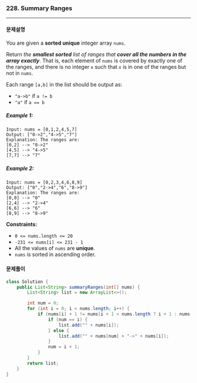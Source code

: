 ### 228. Summary Ranges

---

#### 문제설명

You are given a **sorted unique** integer array `nums`.

Return *the **smallest sorted** list of ranges that **cover all the numbers in the array exactly***. That is, each element of `nums` is covered by exactly one of the ranges, and there is no integer `x` such that `x` is in one of the ranges but not in `nums`.

Each range `[a,b]` in the list should be output as:

- `"a->b"` if `a != b`
- `"a"` if `a == b`

##### Example 1:

```
Input: nums = [0,1,2,4,5,7]
Output: ["0->2","4->5","7"]
Explanation: The ranges are:
[0,2] --> "0->2"
[4,5] --> "4->5"
[7,7] --> "7"
```

##### Example 2:

```
Input: nums = [0,2,3,4,6,8,9]
Output: ["0","2->4","6","8->9"]
Explanation: The ranges are:
[0,0] --> "0"
[2,4] --> "2->4"
[6,6] --> "6"
[8,9] --> "8->9"
```

**Constraints:**

- `0 <= nums.length <= 20`
- `-231 <= nums[i] <= 231 - 1`
- All the values of `nums` are **unique**.
- `nums` is sorted in ascending order.

#### 문제풀이

```java
class Solution {
    public List<String> summaryRanges(int[] nums) {
        List<String> list = new ArrayList<>();

        int num = 0;
        for (int i = 0; i < nums.length; i++) {
            if (nums[i] + 1 != nums[i + 1 < nums.length ? i + 1 : nums.length - 1]) {
                if (num == i) {
                    list.add("" + nums[i]);
                } else {
                    list.add("" + nums[num] + "->" + nums[i]);
                }
                num = i + 1;
            }
        }
        return list;
    }
}
```